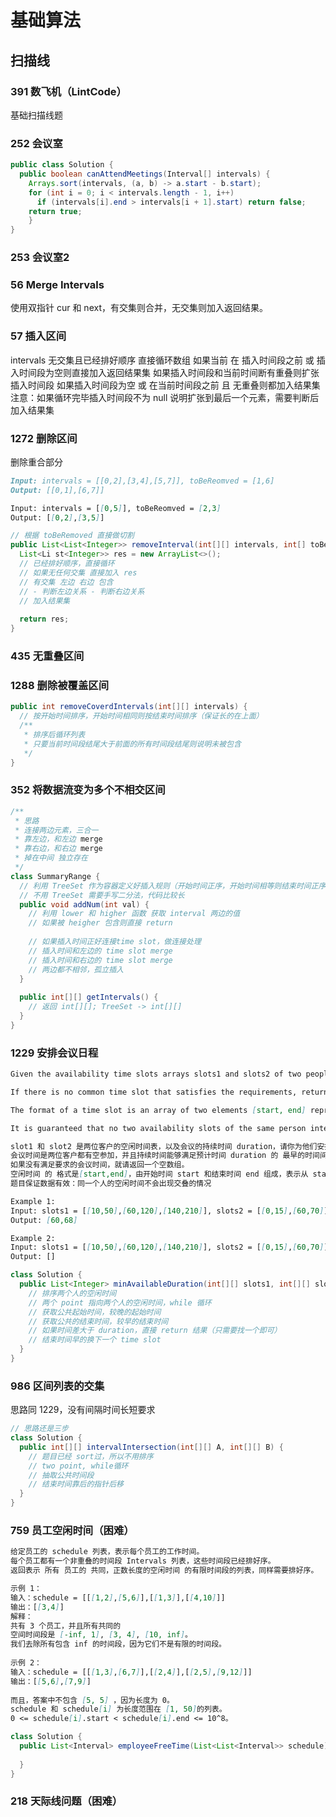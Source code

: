 # 基础算法

## 扫描线

### 391 数飞机（LintCode）
基础扫描线题

### 252 会议室

~~~java
public class Solution {
  public boolean canAttendMeetings(Interval[] intervals) {
    Arrays.sort(intervals, (a, b) -> a.start - b.start);
    for (int i = 0; i < intervals.length - 1, i++)
      if (intervals[i].end > intervals[i + 1].start) return false;
    return true;
	}
}
~~~

### 253 会议室2

### 56 Merge Intervals
使用双指针 cur 和 next，有交集则合并，无交集则加入返回结果。

### 57 插入区间
intervals 无交集且已经排好顺序
直接循环数组
如果当前 在 插入时间段之前 或 插入时间段为空则直接加入返回结果集
如果插入时间段和当前时间断有重叠则扩张插入时间段
如果插入时间段为空 或 在当前时间段之前 且 无重叠则都加入结果集
注意：如果循环完毕插入时间段不为 null 说明扩张到最后一个元素，需要判断后加入结果集

### 1272 删除区间
删除重合部分

~~~markdown
Input: intervals = [[0,2],[3,4],[5,7]], toBeReomved = [1,6]
Output: [[0,1],[6,7]]

Input: intervals = [[0,5]], toBeReomved = [2,3]
Output: [[0,2],[3,5]]
~~~

~~~java
// 根据 toBeRemoved 直接做切割
public List<List<Integer>> removeInterval(int[][] intervals, int[] toBeRemoved) {
  List<Li st<Integer>> res = new ArrayList<>();
  // 已经排好顺序，直接循环
  // 如果无任何交集 直接加入 res
  // 有交集 左边 右边 包含
  // - 判断左边关系 - 判断右边关系
  // 加入结果集
  
  return res;
}
~~~

### 435 无重叠区间

### 1288 删除被覆盖区间

~~~java
public int removeCoverdIntervals(int[][] intervals) {
  // 按开始时间排序，开始时间相同则按结束时间排序（保证长的在上面）
  /**
   * 排序后循环列表
   * 只要当前时间段结尾大于前面的所有时间段结尾则说明未被包含
   */
}
~~~

### 352 将数据流变为多个不相交区间

~~~java
/**
 * 思路
 * 连接两边元素，三合一
 * 靠左边，和左边 merge
 * 靠右边，和右边 merge
 * 掉在中间 独立存在
 */
class SummaryRange {
  // 利用 TreeSet 作为容器定义好插入规则（开始时间正序，开始时间相等则结束时间正序）
  // 不用 TreeSet 需要手写二分法，代码比较长
  public void addNum(int val) {
    // 利用 lower 和 higher 函数 获取 interval 两边的值
    // 如果被 heigher 包含则直接 return
    
    // 如果插入时间正好连接time slot，做连接处理
    // 插入时间和左边的 time slot merge
    // 插入时间和右边的 time slot merge
    // 两边都不相邻，孤立插入
  }
  
  public int[][] getIntervals() {
    // 返回 int[][]; TreeSet -> int[][]
  }
}
~~~

### 1229 安排会议日程

~~~markdown
Given the availability time slots arrays slots1 and slots2 of two people and a meeting duration duration, return the earliest time slot that works for both of them and is of duration duration.

If there is no common time slot that satisfies the requirements, return an empty array.

The format of a time slot is an array of two elements [start, end] representing an inclusive time range from start to end.

It is guaranteed that no two availability slots of the same person intersect with each other. That is, for any two time slots [start1, end1] and [start2, end2] of the same person, either start1 > end2 or start2 > end1.

slot1 和 slot2 是两位客户的空闲时间表，以及会议的持续时间 duration，请你为他们安排合适的会议时间。
会议时间是两位客户都有空参加，并且持续时间能够满足预计时间 duration 的 最早的时间间隔。
如果没有满足要求的会议时间，就请返回一个空数组。
空闲时间 的 格式是[start,end]，由开始时间 start 和结束时间 end 组成，表示从 start 开始，到 end 结束。
题目保证数据有效：同一个人的空闲时间不会出现交叠的情况

Example 1:
Input: slots1 = [[10,50],[60,120],[140,210]], slots2 = [[0,15],[60,70]], duration = 8
Output: [60,68]

Example 2:
Input: slots1 = [[10,50],[60,120],[140,210]], slots2 = [[0,15],[60,70]], duration = 12
Output: []
~~~
~~~java
class Solution {
  public List<Integer> minAvailableDuration(int[][] slots1, int[][] slots2, int duration) {
    // 排序两个人的空闲时间
    // 两个 point 指向两个人的空闲时间，while 循环
    // 获取公共起始时间，较晚的起始时间
    // 获取公共的结束时间，较早的结束时间
    // 如果时间差大于 duration，直接 return 结果（只需要找一个即可）
    // 结束时间早的换下一个 time slot
  }
}
~~~

### 986 区间列表的交集

思路同 1229，没有间隔时间长短要求

~~~java
// 思路还是三步
class Solution {
  public int[][] intervalIntersection(int[][] A, int[][] B) {
    // 题目已经 sort过，所以不用排序
    // two point, while循环
    // 抽取公共时间段
    // 结束时间靠后的指针后移
  }
}
~~~

### 759 员工空闲时间（困难）

~~~markdown
给定员工的 schedule 列表，表示每个员工的工作时间。
每个员工都有一个非重叠的时间段 Intervals 列表，这些时间段已经排好序。
返回表示 所有 员工的 共同，正数长度的空闲时间 的有限时间段的列表，同样需要排好序。

示例 1：
输入：schedule = [[[1,2],[5,6]],[[1,3]],[[4,10]]]
输出：[[3,4]]
解释：
共有 3 个员工，并且所有共同的
空间时间段是 [-inf, 1], [3, 4], [10, inf]。
我们去除所有包含 inf 的时间段，因为它们不是有限的时间段。
 
示例 2：
输入：schedule = [[[1,3],[6,7]],[[2,4]],[[2,5],[9,12]]]
输出：[[5,6],[7,9]]
 
而且，答案中不包含 [5, 5] ，因为长度为 0。
schedule 和 schedule[i] 为长度范围在 [1, 50]的列表。
0 <= schedule[i].start < schedule[i].end <= 10^8。
~~~

~~~java
class Solution {
  public List<Interval> employeeFreeTime(List<List<Interval>> schedule) {
    
  }
}
~~~

### 218 天际线问题（困难）



